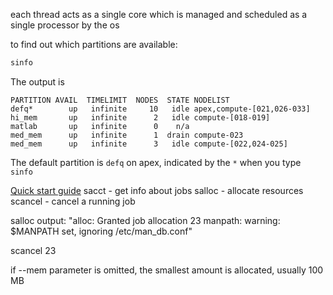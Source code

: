 


each thread acts as a single core which is managed and scheduled as a
single processor by the os


to find out which partitions are available:
```bash 
sinfo
```
The output is
```
PARTITION AVAIL  TIMELIMIT  NODES  STATE NODELIST
defq*        up   infinite     10   idle apex,compute-[021,026-033]
hi_mem       up   infinite      2   idle compute-[018-019]
matlab       up   infinite      0    n/a
med_mem      up   infinite      1  drain compute-023
med_mem      up   infinite      3   idle compute-[022,024-025]
```

The default partition is `defq` on apex, indicated by the `*`
when you type `sinfo`





[Quick start guide](http://slurm.schedmd.com/quickstart.html)
sacct - get info about jobs
salloc - allocate resources
scancel - cancel a running job 

salloc
output:
    "alloc: Granted job allocation 23
    manpath: warning: $MANPATH set, ignoring /etc/man_db.conf"

scancel 23

if --mem parameter is omitted, the smallest amount is allocated, usually 100 MB





